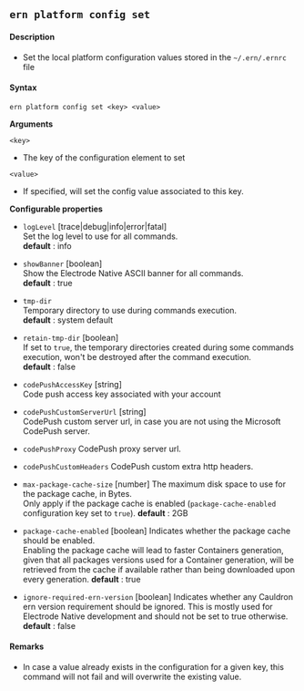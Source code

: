 ## `ern platform config set`

#### Description

* Set the local platform configuration values stored in the `~/.ern/.ernrc` file  

#### Syntax

`ern platform config set <key> <value>`

**Arguments**

`<key>`

* The key of the configuration element to set

`<value>`

* If specified, will set the config value associated to this key. 

**Configurable properties**

- `logLevel` [trace|debug|info|error|fatal]  
Set the log level to use for all commands.  
**default** : info

- `showBanner` [boolean]  
Show the Electrode Native ASCII banner for all commands.  
**default** : true

- `tmp-dir`  
Temporary directory to use during commands execution.  
**default** : system default

- `retain-tmp-dir` [boolean]   
If set to `true`, the temporary directories created during some commands execution, won't be destroyed after the command execution.  
**default** : false

- `codePushAccessKey` [string]   
Code push access key associated with your account 

- `codePushCustomServerUrl` [string]  
CodePush custom server url, in case you are not using the Microsoft CodePush server.  

- `codePushProxy`
CodePush proxy server url.

- `codePushCustomHeaders`
CodePush custom extra http headers.

- `max-package-cache-size` [number]
The maximum disk space to use for the package cache, in Bytes.  
Only apply if the package cache is enabled (`package-cache-enabled` configuration key set to `true`).
**default** : 2GB

- `package-cache-enabled` [boolean]
Indicates whether the package cache should be enabled.  
Enabling the package cache will lead to faster Containers generation, given that all packages versions used for a Container generation, will be retrieved from the cache if available rather than being downloaded upon every generation.
**default** : true  

- `ignore-required-ern-version` [boolean]
Indicates whether any Cauldron ern version requirement should be ignored.
This is mostly used for Electrode Native development and should not be set to true otherwise.
**default** : false

#### Remarks
 
* In case a value already exists in the configuration for a given key, this command will not fail and will overwrite the existing value.